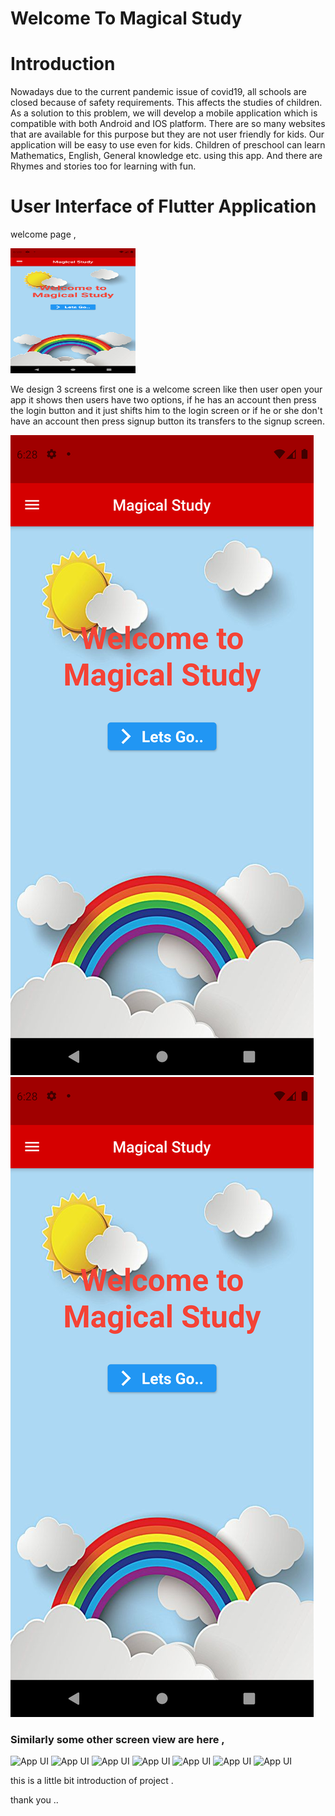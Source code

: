 # Welcome To Magical Study 

# Introduction
Nowadays due to the current pandemic issue of covid19, all schools are closed because of safety requirements. This affects the studies of children. As a solution to this problem, we will develop a mobile application which is compatible with both Android and IOS platform. There are so many websites that are available for this purpose but they are not user friendly for kids. Our application will be easy to use even for kids. Children of preschool can learn Mathematics, English, General knowledge etc. using this app. And there are Rhymes and stories too for learning with fun.


# User Interface of Flutter Application

welcome page ,


<img src="/screenshot/1.png"  width="200px" height="200px">

We design 3 screens first one is a welcome screen like then user open your app it shows then users have two options, if he has an account then press the login button and it just shifts him to the login screen or if he or she don't have an account then press signup button its transfers to the signup screen.


![App UI](/screenshot/1.png)
![App UI](/screenshot/1.png)

### Similarly some other screen view are here ,


![App UI](/1.jpg)
![App UI](/2.jpg)
![App UI](/3.jpg)
![App UI](/4.jpg)
![App UI](/5.jpg)
![App UI](/7.jpg)
![App UI](/9.jpg)

this is a little bit introduction of project .

thank you ..
